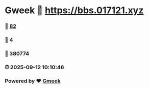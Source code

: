 # Gweek :link: https://bbs.017121.xyz 
### :page_facing_up: [82](https://bbs.017121.xyz/tag.html) 
### :speech_balloon: 4 
### :hibiscus: 380774 
### :alarm_clock: 2025-09-12 10:10:46 
### Powered by :heart: [Gmeek](https://github.com/Meekdai/Gmeek)
